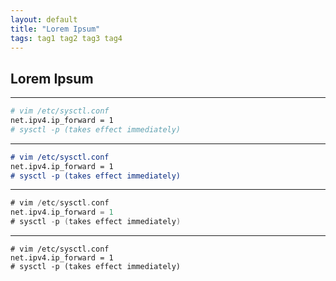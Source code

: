 ```yaml
---
layout: default
title: "Lorem Ipsum"
tags: tag1 tag2 tag3 tag4
---
```


## Lorem Ipsum
---
```bash
# vim /etc/sysctl.conf
net.ipv4.ip_forward = 1
# sysctl -p (takes effect immediately)
```
---
```markdown
# vim /etc/sysctl.conf
net.ipv4.ip_forward = 1
# sysctl -p (takes effect immediately)
```
---
```go
# vim /etc/sysctl.conf
net.ipv4.ip_forward = 1
# sysctl -p (takes effect immediately)
```
---
```
# vim /etc/sysctl.conf
net.ipv4.ip_forward = 1
# sysctl -p (takes effect immediately)
```
